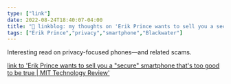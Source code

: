 ```yaml
---
type: ["link"]
date: 2022-08-24T18:40:07-04:00
title: "🔗 linkblog: my thoughts on 'Erik Prince wants to sell you a secure smartphone that's too good to be true | MIT Technology Review'"
tags: ["Erik Prince","privacy","smartphone","Blackwater"]
---
```

Interesting read on privacy-focused phones—and related scams.
 

[link to 'Erik Prince wants to sell you a "secure" smartphone that's too good to be true | MIT Technology Review'](https://www.technologyreview.com/2022/08/19/1058243/erik-prince-wants-to-sell-you-a-secure-smartphone-thats-too-good-to-be-true/)
